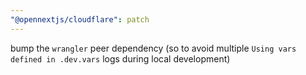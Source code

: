 ```yaml
---
"@opennextjs/cloudflare": patch
---
```


bump the `wrangler` peer dependency (so to avoid multiple `Using vars defined in .dev.vars` logs during local development)
